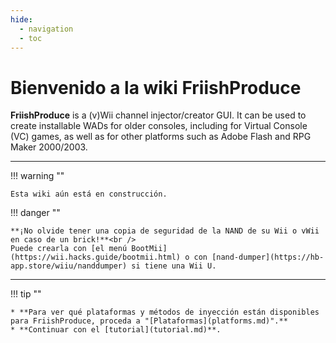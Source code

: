 ```yaml
---
hide:
  - navigation
  - toc
---
```


# Bienvenido a la wiki FriishProduce

**FriishProduce** is a (v)Wii channel injector/creator GUI.
It can be used to create installable WADs for older consoles, including for Virtual Console (VC) games, as well as for other platforms such as Adobe Flash and RPG Maker 2000/2003.

----

!!! warning ""
	
	Esta wiki aún está en construcción.

!!! danger ""

	**¡No olvide tener una copia de seguridad de la NAND de su Wii o vWii en caso de un brick!**<br />
	Puede crearla con [el menú BootMii](https://wii.hacks.guide/bootmii.html) o con [nand-dumper](https://hb-app.store/wiiu/nanddumper) si tiene una Wii U.

----

!!! tip ""
	
	* **Para ver qué plataformas y métodos de inyección están disponibles para FriishProduce, proceda a "[Plataformas](platforms.md)".**
	* **Continuar con el [tutorial](tutorial.md)**.